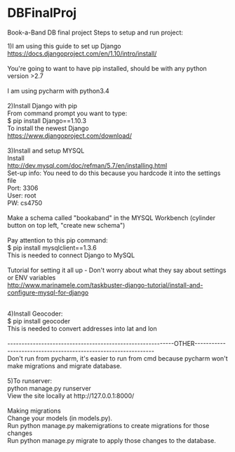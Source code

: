 # DBFinalProj
Book-a-Band DB final project
Steps to setup and run project:

1)I am using this guide to set up Django<br/>
https://docs.djangoproject.com/en/1.10/intro/install/<br/>
<br/>
You're going to want to have pip installed, should be with any python version >2.7<br/>
<br/>
I am using pycharm with python3.4<br/>
<br/>
2)Install Django with pip<br/>
From command prompt you want to type:<br/>
  $ pip install Django==1.10.3<br/>
To install the newest Django<br/>
https://www.djangoproject.com/download/<br/>
<br/>
3)Install and setup MYSQL<br/>
Install<br/>
http://dev.mysql.com/doc/refman/5.7/en/installing.html<br/>
Set-up info: You need to do this because you hardcode it into the settings file<br/>
  Port: 3306<br/>
  User: root<br/>
  PW: cs4750<br/>
<br/>
Make a schema called "bookaband" in the MYSQL Workbench (cylinder button on top left, "create new schema")<br/>
<br/>
Pay attention to this pip command:<br/>
  $ pip install mysqlclient==1.3.6<br/>
This is needed to connect Django to MySQL<br/>
<br/>
Tutorial for setting it all up - Don't worry about what they say about settings or ENV variables<br/>
http://www.marinamele.com/taskbuster-django-tutorial/install-and-configure-mysql-for-django<br/>

<br/>
4)Install Geocoder:<br/>
  $ pip install geocoder<br/>
This is needed to convert addresses into lat and lon<br/>

<br/>
-----------------------------------------------------------OTHER---------------------------------------------------------------
<br/>
Don't run from pycharm, it's easier to run from cmd because pycharm won't make migrations and migrate database.<br/>
<br/>
5)To runserver:<br/>
  python manage.py runserver<br/>
  View the site locally at http://127.0.0.1:8000/<br/>
<br/>
Making migrations<br/>
  Change your models (in models.py).<br/>
  Run python manage.py makemigrations to create migrations for those changes<br/>
  Run python manage.py migrate to apply those changes to the database.<br/>
  

